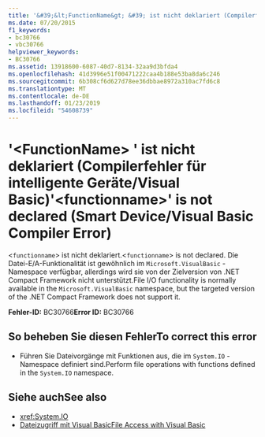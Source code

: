```yaml
---
title: '&#39;&lt;FunctionName&gt; &#39; ist nicht deklariert (Compilerfehler für intelligente Geräte / Visual Basic)'
ms.date: 07/20/2015
f1_keywords:
- bc30766
- vbc30766
helpviewer_keywords:
- BC30766
ms.assetid: 13918600-6087-40d7-8134-32aa9d3bfda4
ms.openlocfilehash: 41d3996e51f00471222caa4b188e53ba8da6c246
ms.sourcegitcommit: 6b308cf6d627d78ee36dbbae8972a310ac7fd6c8
ms.translationtype: MT
ms.contentlocale: de-DE
ms.lasthandoff: 01/23/2019
ms.locfileid: "54608739"
---
```

# <a name="39ltfunctionnamegt39-is-not-declared-smart-devicevisual-basic-compiler-error"></a><span data-ttu-id="6268d-102">&#39;&lt;FunctionName&gt; &#39; ist nicht deklariert (Compilerfehler für intelligente Geräte/Visual Basic)</span><span class="sxs-lookup"><span data-stu-id="6268d-102">&#39;&lt;functionname&gt;&#39; is not declared (Smart Device/Visual Basic Compiler Error)</span></span>
<span data-ttu-id="6268d-103"><`functionname`> ist nicht deklariert.</span><span class="sxs-lookup"><span data-stu-id="6268d-103"><`functionname`> is not declared.</span></span> <span data-ttu-id="6268d-104">Die Datei-E/A-Funktionalität ist gewöhnlich im `Microsoft.VisualBasic` -Namespace verfügbar, allerdings wird sie von der Zielversion von .NET Compact Framework nicht unterstützt.</span><span class="sxs-lookup"><span data-stu-id="6268d-104">File I/O functionality is normally available in the `Microsoft.VisualBasic` namespace, but the targeted version of the .NET Compact Framework does not support it.</span></span>  
  
 <span data-ttu-id="6268d-105">**Fehler-ID:** BC30766</span><span class="sxs-lookup"><span data-stu-id="6268d-105">**Error ID:** BC30766</span></span>  
  
## <a name="to-correct-this-error"></a><span data-ttu-id="6268d-106">So beheben Sie diesen Fehler</span><span class="sxs-lookup"><span data-stu-id="6268d-106">To correct this error</span></span>  
  
-   <span data-ttu-id="6268d-107">Führen Sie Dateivorgänge mit Funktionen aus, die im `System.IO` -Namespace definiert sind.</span><span class="sxs-lookup"><span data-stu-id="6268d-107">Perform file operations with functions defined in the `System.IO` namespace.</span></span>  
  
## <a name="see-also"></a><span data-ttu-id="6268d-108">Siehe auch</span><span class="sxs-lookup"><span data-stu-id="6268d-108">See also</span></span>
- <xref:System.IO>
- [<span data-ttu-id="6268d-109">Dateizugriff mit Visual Basic</span><span class="sxs-lookup"><span data-stu-id="6268d-109">File Access with Visual Basic</span></span>](../../../visual-basic/developing-apps/programming/drives-directories-files/file-access.md)
